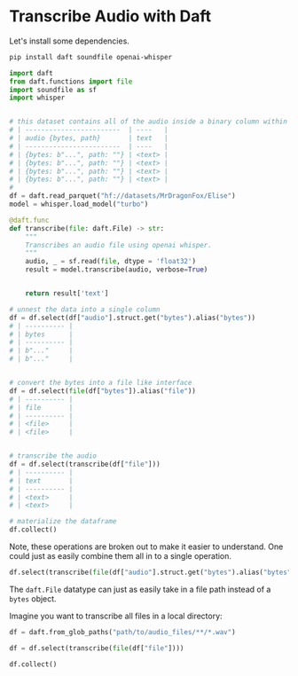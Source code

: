 # Transcribe Audio with Daft

Let's install some dependencies.

```bash
pip install daft soundfile openai-whisper
```

```py
import daft
from daft.functions import file
import soundfile as sf
import whisper


# this dataset contains all of the audio inside a binary column within a parquet file. such as
# | ------------------------  | ----   |
# | audio {bytes, path}       | text   |
# | ------------------------  | ----   |
# | {bytes: b"...", path: ""} | <text> |
# | {bytes: b"...", path: ""} | <text> |
# | {bytes: b"...", path: ""} | <text> |
# | {bytes: b"...", path: ""} | <text> |
#
df = daft.read_parquet("hf://datasets/MrDragonFox/Elise")
model = whisper.load_model("turbo")

@daft.func
def transcribe(file: daft.File) -> str:
    """
    Transcribes an audio file using openai whisper.
    """
    audio, _ = sf.read(file, dtype = 'float32')
    result = model.transcribe(audio, verbose=True)


    return result['text']

# unnest the data into a single column
df = df.select(df["audio"].struct.get("bytes").alias("bytes"))
# | ---------- |
# | bytes      |
# | ---------- |
# | b"..."     |
# | b"..."     |


# convert the bytes into a file like interface
df = df.select(file(df["bytes"]).alias("file"))
# | ---------- |
# | file       |
# | ---------- |
# | <file>     |
# | <file>     |


# transcribe the audio
df = df.select(transcribe(df["file"]))
# | ---------- |
# | text       |
# | ---------- |
# | <text>     |
# | <text>     |

# materialize the dataframe
df.collect()
```

Note, these operations are broken out to make it easier to understand. One could just as easily combine them all in to a single operation.

```py
df.select(transcribe(file(df["audio"].struct.get("bytes").alias("bytes")))).collect()
```

The `daft.File` datatype can just as easily take in a file path instead of a `bytes` object.

Imagine you want to transcribe all files in a local directory:

```py
df = daft.from_glob_paths("path/to/audio_files/**/*.wav")

df = df.select(transcribe(file(df["file"])))

df.collect()
```
